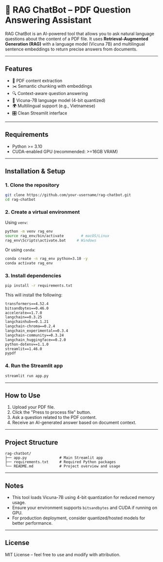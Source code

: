 
# 🤖 RAG ChatBot – PDF Question Answering Assistant

RAG ChatBot is an AI-powered tool that allows you to ask natural language questions about the content of a PDF file. It uses **Retrieval-Augmented Generation (RAG)** with a language model (Vicuna 7B) and multilingual sentence embeddings to return precise answers from documents.

---

## Features

- 📄 PDF content extraction
- ✂️ Semantic chunking with embeddings
- 🔍 Context-aware question answering
- 🧠 Vicuna-7B language model (4-bit quantized)
- 🌍 Multilingual support (e.g., Vietnamese)
- 🎛️ Clean Streamlit interface

---

## Requirements

- Python >= 3.10
- CUDA-enabled GPU (recommended: >=16GB VRAM)

---

## Installation & Setup

### 1. Clone the repository

```bash
git clone https://github.com/your-username/rag-chatbot.git
cd rag-chatbot
```

### 2. Create a virtual environment

Using `venv`:

```bash
python -m venv rag_env
source rag_env/bin/activate        # macOS/Linux
rag_env\Scripts\activate.bat     # Windows
```

Or using `conda`:

```bash
conda create -n rag_env python=3.10 -y
conda activate rag_env
```

### 3. Install dependencies

```bash
pip install -r requirements.txt
```

This will install the following:

```txt
transformers==4.52.4
bitsandbytes==0.46.0
accelerate==1.7.0
langchain==0.3.25
langchainhub==0.1.21
langchain-chroma==0.2.4
langchain_experimental==0.3.4
langchain-community==0.3.24
langchain_huggingface==0.2.0
python-dotenv==1.1.0
streamlit==1.46.0
pypdf
```

### 4. Run the Streamlit app

```bash
streamlit run app.py
```

---

## How to Use

1. Upload your PDF file.
2. Click the "Press to process file" button.
3. Ask a question related to the PDF content.
4. Receive an AI-generated answer based on document context.

---

## Project Structure

```
rag-chatbot/
├── app.py               # Main Streamlit app
├── requirements.txt     # Required Python packages
└── README.md            # Project overview and usage
```

---

## Notes

- This tool loads Vicuna-7B using 4-bit quantization for reduced memory usage.
- Ensure your environment supports `bitsandbytes` and CUDA if running on GPU.
- For production deployment, consider quantized/hosted models for better performance.

---

## License

MIT License – feel free to use and modify with attribution.
